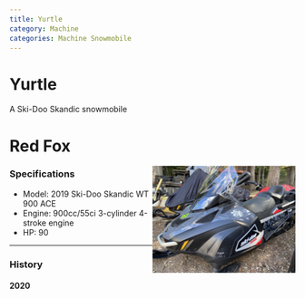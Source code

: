 ```yaml
---
title: Yurtle
category: Machine
categories: Machine Snowmobile
---
```


# Yurtle

A Ski-Doo Skandic snowmobile

# Red Fox
<img src="img/2020-Yurtle.jpeg" alt="photo of snowmobile" style="width: 50%;" align="right">

### Specifications
- Model: 2019 Ski-Doo Skandic WT 900 ACE
- Engine: 900cc/55ci 3-cylinder 4-stroke engine
- HP: 90

---
### History
#### 2020